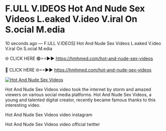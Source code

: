 # F.ULL V.IDEOS Hot And Nude Sex Videos L.eaked V.ideo V.iral On S.ocial M.edia

10 seconds ago — F.ULL V.IDEOS] Hot And Nude Sex Videos L.eaked V.ideo V.iral On S.ocial M.edia

🌐 CLICK HERE 🟢==►► https://hmhmed.com/hot-and-nude-sex-videos

🔴 CLICK HERE 🌐==►► https://hmhmed.com/hot-and-nude-sex-videos

[![Hot And Nude Sex Videos](https://i.imgur.com/dJHk4Zq.gif)](https://hmhmed.com/hot-and-nude-sex-videos)

Hot And Nude Sex Videos video took the internet by storm and amazed viewers on various social media platforms. Hot And Nude Sex Videos, a young and talented digital creator, recently became famous thanks to this interesting video.

Hot And Nude Sex Videos video instagram

Hot And Nude Sex Videos video official twitter